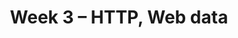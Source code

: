 ---
title: "Week 3 \u2013 HTTP, Web data"
weekNumber: 3
days:
  - date: '2024-08-19'
    events:
      - name: LAB 4
        type: lab
        title: Hypothesis and Permutation Testing
        url: https://github.com/dsc-courses/dsc80-2024-ss2/tree/main/labs/lab04
        reading: '[Ch. 17](https://learningds.org/ch/17/inf_pred_gen_intro.html)'

  - date: '2024-08-20'
    events:
      - name: LEC 9
        type: lecture
        title: HTTP Basics
        # blank: resources/lectures/lec09/lec09-live.html
        # filled: resources/lectures/lec09/lec09.html
        reading: '[Ch. 14.2-14.4](https://learningds.org/ch/14/web_json.html)'
      - name: EXAM
        type: exam
        title: Midterm Exam (in class)
        # blank: resources/exams/midterm.pdf
        # filled: resources/exams/SOLUTIONS-midterm.pdf
        reading: '[Info Sheet for Midterm](resources/exams/midterm-info.pdf)'

  - date: '2024-08-21'
    events:
      - name: PROJ 2
        type: proj
        title: Project 2
        reading: ''
        url: https://github.com/dsc-courses/dsc80-2024-ss2/tree/main/projects/02-loan_applications
      - name: DISC 3
        type: disc
        # blank: discussions/disc05/disc05_worksheet.pdf
        # filled: discussions/disc05/disc05_filled.pdf
        title: Exam Prep
        # reading: '[Slides](discussions/disc05/disc05.pdf), [Video](https://youtu.be/IFUWwKEfpio)'
        # reading: '[Slides](discussions/disc06/disc06.pdf)'

  - date: '2024-08-22'
    events:
      - name: LEC 10
        type: lecture
        title: Web Scraping
        # blank: resources/lectures/lec10/lec10-live.html
        # filled: resources/lectures/lec10/lec10.html
        reading: '[Ch. 14.2-14.4](https://learningds.org/ch/14/web_json.html)'
        # podcast: https://youtu.be/ji-HZpaO5ng
      - name: LEC 11
        type: lecture
        title: Regular Expressions
        # blank: resources/lectures/lec11/lec11-live.html
        # filled: resources/lectures/lec11/lec11.html
        reading: '[Ch. 13](https://learningds.org/ch/13/text_intro.html)'

  - date: '2024-08-23'
    events:
      - name: LAB 5
        type: lab
        title: Missing Values and Imputation
        # url: https://github.com/dsc-courses/dsc80-2024-sp/tree/main/labs/lab05
        reading: ''
---